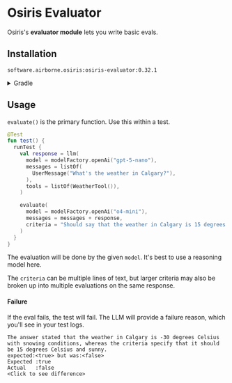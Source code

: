 # Osiris Evaluator

Osiris's **evaluator module** lets you write basic evals.

## Installation

`software.airborne.osiris:osiris-evaluator:0.32.1`

<details>

<summary>Gradle</summary>

```kotlin
plugins {
  id("com.google.cloud.artifactregistry.gradle-plugin")
}

repositories {
  maven {
    url = uri("artifactregistry://us-central1-maven.pkg.dev/airborne-software/maven")
  }
}

dependencies {
  implementation("software.airborne.osiris:osiris-evaluator:0.32.1")

  /**
   * Also include one of the following,
   * depending on whether you're using the chat module or the agentic framework.
   */
  implementation("software.airborne.osiris:osiris-chat:0.32.1")
  implementation("software.airborne.osiris:osiris-agentic:0.32.1")
}
```

</details>

## Usage

`evaluate()` is the primary function.
Use this within a test.

```kotlin
@Test
fun test() {
  runTest {
    val response = llm(
      model = modelFactory.openAi("gpt-5-nano"),
      messages = listOf(
        UserMessage("What's the weather in Calgary?"),
      ),
      tools = listOf(WeatherTool()),
    )

    evaluate(
      model = modelFactory.openAi("o4-mini"),
      messages = messages + response,
      criteria = "Should say that the weather in Calgary is 15 degrees Celsius and sunny.",
    )
  }
}
```

The evaluation will be done by the given `model`.
It's best to use a reasoning model here.

The `criteria` can be multiple lines of text,
but larger criteria may also be broken up into multiple evaluations on the same response.

#### Failure

If the eval fails, the test will fail.
The LLM will provide a failure reason, which you'll see in your test logs.

```text
The answer stated that the weather in Calgary is -30 degrees Celsius with snowing conditions, whereas the criteria specify that it should be 15 degrees Celsius and sunny.
expected:<true> but was:<false>
Expected :true
Actual   :false
<Click to see difference>
```

